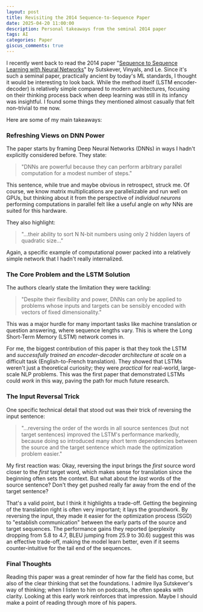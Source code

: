 ```yaml
---
layout: post
title: Revisiting the 2014 Sequence-to-Sequence Paper
date: 2025-04-20 11:00:00
description: Personal takeaways from the seminal 2014 paper
tags: AI
categories: Paper
giscus_comments: true
---
```


I recently went back to read the 2014 paper "[Sequence to Sequence Learning with Neural Networks](https://arxiv.org/abs/1409.3215)" by Sutskever, Vinyals, and Le. Since it's such a seminal paper, practically ancient by today's ML standards, I thought it would be interesting to look back. While the method itself (LSTM encoder-decoder) is relatively simple compared to modern architectures, focusing on their thinking process back when deep learning was still in its infancy was insightful. I found some things they mentioned almost casually that felt non-trivial to me now.

Here are some of my main takeaways:

### Refreshing Views on DNN Power

The paper starts by framing Deep Neural Networks (DNNs) in ways I hadn't explicitly considered before. They state:

> "DNNs are powerful because they can perform arbitrary parallel computation for a modest number of steps."

This sentence, while true and maybe obvious in retrospect, struck me. Of course, we know matrix multiplications are parallelizable and run well on GPUs, but thinking about it from the perspective of *individual neurons* performing computations in parallel felt like a useful angle on *why* NNs are suited for this hardware.

They also highlight:

> "...their ability to sort N N-bit numbers using only 2 hidden layers of quadratic size..."

Again, a specific example of computational power packed into a relatively simple network that I hadn't really internalized.

### The Core Problem and the LSTM Solution

The authors clearly state the limitation they were tackling:

> "Despite their flexibility and power, DNNs can only be applied to problems whose inputs and targets can be sensibly encoded with vectors of fixed dimensionality."

This was a major hurdle for many important tasks like machine translation or question answering, where sequence lengths vary. This is where the Long Short-Term Memory (LSTM) network comes in.

For me, the biggest contribution of this paper is that they took the LSTM and *successfully trained an encoder-decoder architecture at scale* on a difficult task (English-to-French translation). They showed that LSTMs weren't just a theoretical curiosity; they were *practical* for real-world, large-scale NLP problems. This was the first paper that demonstrated LSTMs could *work* in this way, paving the path for much future research.

### The Input Reversal Trick

One specific technical detail that stood out was their trick of reversing the input sentence:

> "...reversing the order of the words in all source sentences (but not target sentences) improved the LSTM's performance markedly, because doing so introduced many short term dependencies between the source and the target sentence which made the optimization problem easier."

My first reaction was: Okay, reversing the input brings the *first* source word closer to the *first* target word, which makes sense for translation since the beginning often sets the context. But what about the *last* words of the source sentence? Don't they get pushed really far away from the end of the target sentence?

That's a valid point, but I think it highlights a trade-off. Getting the beginning of the translation right is often very important; it lays the groundwork. By reversing the input, they made it easier for the optimization process (SGD) to "establish communication" between the early parts of the source and target sequences. The performance gains they reported (perplexity dropping from 5.8 to 4.7, BLEU jumping from 25.9 to 30.6) suggest this was an effective trade-off, making the model learn better, even if it seems counter-intuitive for the tail end of the sequences.

### Final Thoughts

Reading this paper was a great reminder of how far the field has come, but also of the clear thinking that set the foundations. I admire Ilya Sutskever's way of thinking; when I listen to him on podcasts, he often speaks with clarity. Looking at this early work reinforces that impression. Maybe I should make a point of reading through more of his papers.
